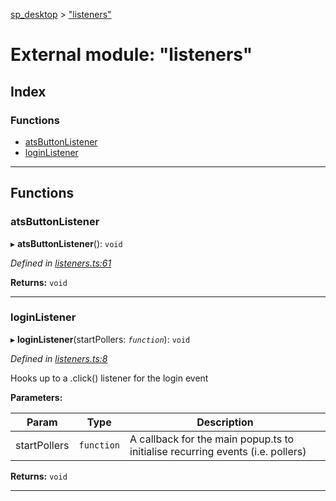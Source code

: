 [sp_desktop](../README.md) > ["listeners"](../modules/_listeners_.md)

# External module: "listeners"

## Index

### Functions

* [atsButtonListener](_listeners_.md#atsbuttonlistener)
* [loginListener](_listeners_.md#loginlistener)

---

## Functions

<a id="atsbuttonlistener"></a>

###  atsButtonListener

▸ **atsButtonListener**(): `void`

*Defined in [listeners.ts:61](https://github.com/sammy0025/SP_Desktop/blob/95cf60f/src/listeners.ts#L61)*

**Returns:** `void`

___
<a id="loginlistener"></a>

###  loginListener

▸ **loginListener**(startPollers: *`function`*): `void`

*Defined in [listeners.ts:8](https://github.com/sammy0025/SP_Desktop/blob/95cf60f/src/listeners.ts#L8)*

Hooks up to a .click() listener for the login event

**Parameters:**

| Param | Type | Description |
| ------ | ------ | ------ |
| startPollers | `function` |  A callback for the main popup.ts to initialise recurring events (i.e. pollers) |

**Returns:** `void`

___

